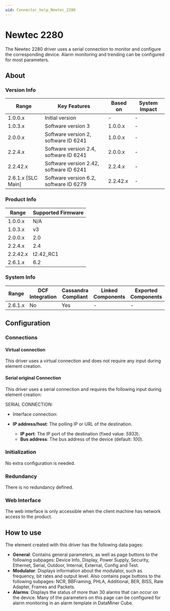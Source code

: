 ```yaml
---
uid: Connector_help_Newtec_2280
---
```


# Newtec 2280

The Newtec 2280 driver uses a serial connection to monitor and configure the corresponding device. Alarm monitoring and trending can be configured for most parameters.

## About

### Version Info

| **Range**            | **Key Features**                        | **Based on** | **System Impact** |
|----------------------|-----------------------------------------|--------------|-------------------|
| 1.0.0.x              | Initial version                         | \-           | \-                |
| 1.0.3.x              | Software version 3                      | 1.0.0.x      | \-                |
| 2.0.0.x              | Software version 2, software ID 6241    | 1.0.0.x      | \-                |
| 2.2.4.x              | Software version 2.4, software ID 6241  | 2.0.0.x      | \-                |
| 2.2.42.x             | Software version 2.42, software ID 6241 | 2.2.4.x      | \-                |
| 2.6.1.x \[SLC Main\] | Software version 6.2, software ID 6279  | 2.2.42.x     | \-                |

### Product Info

| **Range** | **Supported Firmware** |
|-----------|------------------------|
| 1.0.0.x   | N/A                    |
| 1.0.3.x   | v3                     |
| 2.0.0.x   | 2.0                    |
| 2.2.4.x   | 2.4                    |
| 2.2.42.x  | t2.42_RC1              |
| 2.6.1.x   | 6.2                    |

### System Info

| **Range** | **DCF Integration** | **Cassandra Compliant** | **Linked Components** | **Exported Components** |
|-----------|---------------------|-------------------------|-----------------------|-------------------------|
| 2.6.1.x   | No                  | Yes                     | \-                    | \-                      |

## Configuration

### Connections

#### Virtual connection

This driver uses a virtual connection and does not require any input during element creation.

#### Serial original Connection

This driver uses a serial connection and requires the following input during element creation:

SERIAL CONNECTION:

- Interface connection:

- **IP address/host**: The polling IP or URL of the destination.
  - **IP port**: The IP port of the destination (fixed value: *5933*).
  - **Bus address**: The bus address of the device (default: *100*).

### Initialization

No extra configuration is needed.

### Redundancy

There is no redundancy defined.

### Web Interface

The web interface is only accessible when the client machine has network access to the product.

## How to use

The element created with this driver has the following data pages:

- **General**: Contains general parameters, as well as page buttons to the following subpages: Device Info, Display, Power Supply, Security, Ethernet, Serial, Outdoor, Internal, External, Config and Test.
- **Modulator**: Displays information about the modulator, such as frequency, bit rates and output level. Also contains page buttons to the following subpages: NCR, BBFraming, PHLA, Additional, BER, BISS, Rate Adapter, Frames and Packets.
- **Alarms**: Displays the status of more than 30 alarms that can occur on the device. Many of the parameters on this page can be configured for alarm monitoring in an alarm template in DataMiner Cube.
